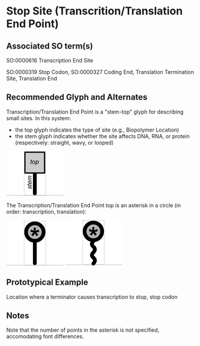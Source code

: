 # Stop Site (Transcrition/Translation End Point)

## Associated SO term(s)
SO:0000616 Transcription End Site

SO:0000319 Stop Codon, SO:0000327 Coding End, Translation Termination Site, Translation End
## Recommended Glyph and Alternates

Transcription/Translation End Point is a "stem-top" glyph for describing small sites. In this system:

- the top glyph indicates the type of site (e.g., Biopolymer Location)
- the stem glyph indicates whether the site affects DNA, RNA, or protein (respectively: straight, wavy, or looped)

![glyph specification](stem-top-specification.png)

The Transcription/Translation End Point top is an asterisk in a circle (in order: transcription, translation):

![glyph specification](transcription-end-specification.png)
![glyph specification](translation-end-specification.png)

## Prototypical Example

Location where a terminator causes transcription to stop, stop codon 

## Notes

Note that the number of points in the asterisk is not specified, accomodating font differences.
